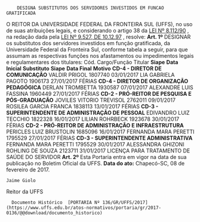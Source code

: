         DESIGNA SUBSTITUTOS DOS SERVIDORES INVESTIDOS EM FUNCAO GRATIFICADA  

 O REITOR DA UNIVERSIDADE FEDERAL DA FRONTEIRA SUL (UFFS), no uso de suas atribuições legais, e considerando o artigo 38 da [LEI Nº 8.112/90](http://www.planalto.gov.br/ccivil_03/leis/l8112cons.htm)  , na redação dada pela [LEI Nº 9.527, DE 10.12.97](http://www.planalto.gov.br/ccivil_03/leis/l9527.htm)  , resolve:   **Art. 1º** DESIGNAR os substitutos dos servidores investidos em função gratificada, da Universidade Federal da Fronteira Sul, conforme tabela a seguir, para que assumam as respectivas funções nos afastamentos ou impedimentos legais e regulamentares dos titulares:    Cód. Cargo/Função    Titular   **Siape**    **Data Inicial**      **Substituto**    **Siape**    **Data Final**      **Motivo**      **CD-4 - DIRETOR DE COMUNICAÇÃO**      VALDIR PRIGOL   1807740   03/01/2017     LIA GABRIELA PAGOTO   1906173   27/01/2017     FÉRIAS     **CD-4 - DIRETOR DE ORGANIZAÇÃO PEDAGÓGICA**      DERLAN TROMBETTA   1930587   07/01/2017     ALEXANDRE LUIS FASSINA   1960449   27/01/2017     FÉRIAS     **CD-2 - PRÓ-REITOR DE PESQUISA E PÓS-GRADUAÇÃO**      JOVILES VITORIO TREVISOL   2762011   09/01/2017     ROSILEA GARCIA FRANCA   1838113   13/01/2017     FÉRIAS     **CD-3 - SUPERINTENDENTE DE ADMINISTRAÇÃO DE PESSOAL**      EDIVANDRO LUIZ TECCHIO   1822328   16/01/2017     LILIAN ROHRBECK   1923678   30/01/2017     FÉRIAS     **CD-2 - PRÓ-REITOR DE ADMINISTRAÇÃO E INFRAESTRUTURA**      PERICLES LUIZ BRUSTOLIN   1685096   16/01/2017     FERNANDA MARA PERETTI   1795529   27/01/2017     FÉRIAS     **CD-3 - SUPERINTENDENTE ADMINISTRATIVA**      FERNANDA MARA PERETTI   1795529   30/01/2017     ALESSANDRA GHIZONI ROHLING DE SOUZA   2123711   31/01/2017    LICENÇA PARA TRATAMENTO DE SAÚDE DO SERVIDOR      **Art. 2º** Esta Portaria entra em vigor na data de sua publicação no Boletim Oficial da UFFS.      **Data do ato:** Chapecó-SC, 08 de fevereiro de 2017.   
 

    Jaime Giolo   
 Reitor da UFFS 

      Documento Histórico  [PORTARIA Nº 136/GR/UFFS/2017](https://www.uffs.edu.br/atos-normativos/portaria/gr/2017-0136/@@download/documento_historico)     
      